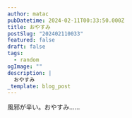```yaml
---
author: matac
pubDatetime: 2024-02-11T00:33:50.000Z
title: おやすみ
postSlug: "202402110033"
featured: false
draft: false
tags:
  - random
ogImage: ""
description: |
  おやすみ
_template: blog_post
---
```


風邪が辛い。おやすみ......
